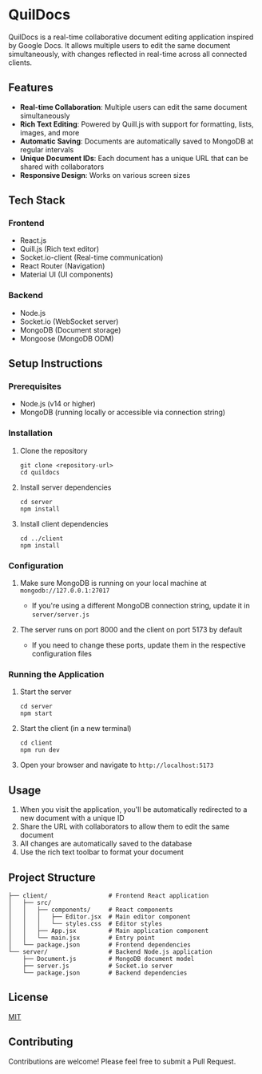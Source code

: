 # QuilDocs

QuilDocs is a real-time collaborative document editing application inspired by Google Docs. It allows multiple users to edit the same document simultaneously, with changes reflected in real-time across all connected clients.

## Features

- **Real-time Collaboration**: Multiple users can edit the same document simultaneously
- **Rich Text Editing**: Powered by Quill.js with support for formatting, lists, images, and more
- **Automatic Saving**: Documents are automatically saved to MongoDB at regular intervals
- **Unique Document IDs**: Each document has a unique URL that can be shared with collaborators
- **Responsive Design**: Works on various screen sizes

## Tech Stack

### Frontend
- React.js
- Quill.js (Rich text editor)
- Socket.io-client (Real-time communication)
- React Router (Navigation)
- Material UI (UI components)

### Backend
- Node.js
- Socket.io (WebSocket server)
- MongoDB (Document storage)
- Mongoose (MongoDB ODM)

## Setup Instructions

### Prerequisites
- Node.js (v14 or higher)
- MongoDB (running locally or accessible via connection string)

### Installation

1. Clone the repository
   ```
   git clone <repository-url>
   cd quildocs
   ```

2. Install server dependencies
   ```
   cd server
   npm install
   ```

3. Install client dependencies
   ```
   cd ../client
   npm install
   ```

### Configuration

1. Make sure MongoDB is running on your local machine at `mongodb://127.0.0.1:27017`
   - If you're using a different MongoDB connection string, update it in `server/server.js`

2. The server runs on port 8000 and the client on port 5173 by default
   - If you need to change these ports, update them in the respective configuration files

### Running the Application

1. Start the server
   ```
   cd server
   npm start
   ```

2. Start the client (in a new terminal)
   ```
   cd client
   npm run dev
   ```

3. Open your browser and navigate to `http://localhost:5173`

## Usage

1. When you visit the application, you'll be automatically redirected to a new document with a unique ID
2. Share the URL with collaborators to allow them to edit the same document
3. All changes are automatically saved to the database
4. Use the rich text toolbar to format your document

## Project Structure

```
├── client/                 # Frontend React application
│   ├── src/
│   │   ├── components/     # React components
│   │   │   ├── Editor.jsx  # Main editor component
│   │   │   └── styles.css  # Editor styles
│   │   ├── App.jsx         # Main application component
│   │   └── main.jsx        # Entry point
│   └── package.json        # Frontend dependencies
└── server/                 # Backend Node.js application
    ├── Document.js         # MongoDB document model
    ├── server.js           # Socket.io server
    └── package.json        # Backend dependencies
```

## License

[MIT](LICENSE)

## Contributing

Contributions are welcome! Please feel free to submit a Pull Request.